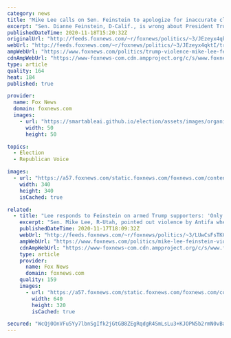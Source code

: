 ```yaml
---
category: news
title: "Mike Lee calls on Sen. Feinstein to apologize for inaccurate claim of Trump inciting violence"
excerpt: "Sen. Dianne Feinstein, D-Calif., is wrong about President Trump's tweets inciting violence, Sen. Mike Lee, R-Utah, said Wednesday."
publishedDateTime: 2020-11-18T15:20:32Z
originalUrl: "http://feeds.foxnews.com/~r/foxnews/politics/~3/JEzeyx4qktI/trump-violence-mike-lee-feinstein-friends"
webUrl: "http://feeds.foxnews.com/~r/foxnews/politics/~3/JEzeyx4qktI/trump-violence-mike-lee-feinstein-friends"
ampWebUrl: "https://www.foxnews.com/politics/trump-violence-mike-lee-feinstein-friends.amp"
cdnAmpWebUrl: "https://www-foxnews-com.cdn.ampproject.org/c/s/www.foxnews.com/politics/trump-violence-mike-lee-feinstein-friends.amp"
type: article
quality: 164
heat: 184
published: true

provider:
  name: Fox News
  domain: foxnews.com
  images:
    - url: "https://smartableai.github.io/election/assets/images/organizations/foxnews.com-50x50.jpg"
      width: 50
      height: 50

topics:
  - Election
  - Republican Voice

images:
  - url: "https://a57.foxnews.com/static.foxnews.com/foxnews.com/content/uploads/2020/10/340/340/image-5.png?ve=1&tl=1"
    width: 340
    height: 340
    isCached: true

related:
  - title: "Lee responds to Feinstein on armed Trump supporters: 'Only violence that I'm aware of' was from Antifa"
    excerpt: "Sen. Mike Lee, R-Utah, pointed out violence by Antifa when Sen. Dianne Feinstein, D-Calif., implied that President Trump's tweets incite violence and seemed to advocate for more censorship of the president on social media during a hearing with big tech CEOs."
    publishedDateTime: 2020-11-17T18:09:32Z
    webUrl: "http://feeds.foxnews.com/~r/foxnews/politics/~3/LUwCsFsTKCs/mike-lee-feinstein-violence-antifa-trump-tech-senate"
    ampWebUrl: "https://www.foxnews.com/politics/mike-lee-feinstein-violence-antifa-trump-tech-senate.amp"
    cdnAmpWebUrl: "https://www-foxnews-com.cdn.ampproject.org/c/s/www.foxnews.com/politics/mike-lee-feinstein-violence-antifa-trump-tech-senate.amp"
    type: article
    provider:
      name: Fox News
      domain: foxnews.com
    quality: 159
    images:
      - url: "https://a57.foxnews.com/static.foxnews.com/foxnews.com/content/uploads/2020/11/640/320/25d31656-AP20322568207291.jpg?ve=1&tl=1"
        width: 640
        height: 320
        isCached: true

secured: "WcQj0OnVFu5Yy7lbnSgIfk2jGtGB8ZEgRqdgR4SmLsLu3+KJOPN5b2rmN0vBabznE0hUiXIEKBhr7UBykgK7CniU8ZFQE0/xmiuCiwVzuhduLo+NtYpPji7vEApgBnfvdWrB9g7diN6Az2ZmOMzg62pz6z0/IIZbIYe3G8QDXJLMNwq7GD7Ixqed8yiQOaYAtxd6eJVAteATMlZ7qke5/rpUCORdz05b3MASLej00ECp9hgjYV01pI8HSKoONPFP71QRwnmB/ydcKG+wNHY797Y2SG5UTFHcP8NENgkDAQTtD8mlSniHrqyM+KuSXN+bFRXbZz+ftd/fpEAZUFkQ7gEnWDD5leyoXrgTC2NndnI=;ZMhmEuzz5RqRQB6+Mx9ECw=="
---
```


